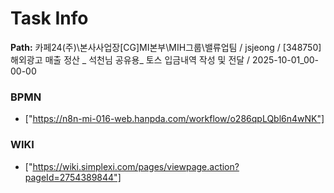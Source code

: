 # Task Info

**Path:** 카페24(주)\본사사업장\[CG]MI본부\MIH그룹\밸류업팀 / jsjeong / [348750] 해외광고 매출 정산 _ 석천님 공유용_ 토스 입금내역 작성 및 전달 / 2025-10-01_00-00-00

### BPMN
- ["https://n8n-mi-016-web.hanpda.com/workflow/o286qpLQbl6n4wNK"]

### WIKI
- ["https://wiki.simplexi.com/pages/viewpage.action?pageId=2754389844"]

